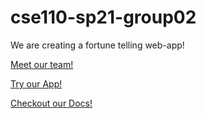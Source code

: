 # cse110-sp21-group02
We are creating a fortune telling web-app!

[Meet our team!](admin/team.md)

[Try our App!](https://cse110-sp23-group02.github.io/cse110-sp23-group02/source/index.html)

[Checkout our Docs!](docs/jsdoc/index.html)
